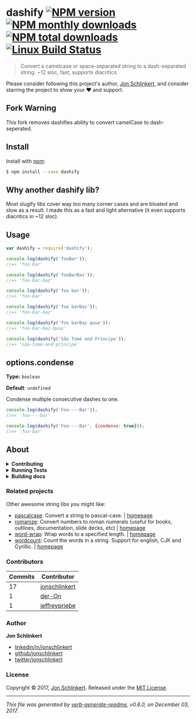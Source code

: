 # dashify [![NPM version](https://img.shields.io/npm/v/dashify.svg?style=flat)](https://www.npmjs.com/package/dashify) [![NPM monthly downloads](https://img.shields.io/npm/dm/dashify.svg?style=flat)](https://npmjs.org/package/dashify) [![NPM total downloads](https://img.shields.io/npm/dt/dashify.svg?style=flat)](https://npmjs.org/package/dashify) [![Linux Build Status](https://img.shields.io/travis/jonschlinkert/dashify.svg?style=flat&label=Travis)](https://travis-ci.org/jonschlinkert/dashify)

> Convert a camelcase or space-separated string to a dash-separated string. ~12 sloc, fast, supports diacritics.

Please consider following this project's author, [Jon Schlinkert](https://github.com/jonschlinkert), and consider starring the project to show your :heart: and support.

## Fork Warning
This fork removes dashifies ability to convert camelCase to dash-seperated.

## Install

Install with [npm](https://www.npmjs.com/):

```sh
$ npm install --save dashify
```

## Why another dashify lib?

Most slugify libs cover way too many corner cases and are bloated and slow as a result. I made this as a fast and light alternative (it even supports diacritics in ~12 sloc).

## Usage

```js
var dashify = require('dashify');

console.log(dashify('fooBar'));
//=> 'foo-bar'

console.log(dashify('fooBarBaz'));
//=> 'foo-bar-baz'

console.log(dashify('foo bar'));
//=> 'foo-bar'

console.log(dashify('foo barBaz'));
//=> 'foo-bar-baz'

console.log(dashify('foo barBaz quux'));
//=> 'foo-bar-baz-quux'

console.log(dashify('São Tomé and Príncipe'));
//=> 'são-tomé-and-príncipe'
```

## options.condense

**Type:** `boolean`

**Default**: `undefined`

Condense multiple consecutive dashes to one.

```js
console.log(dashify('Foo----Bar'));
//=> 'foo----bar'

console.log(dashify('Foo----Bar', {condense: true}));
//=> 'foo-bar'
```

## About

<details>
<summary><strong>Contributing</strong></summary>

Pull requests and stars are always welcome. For bugs and feature requests, [please create an issue](../../issues/new).

</details>

<details>
<summary><strong>Running Tests</strong></summary>

Running and reviewing unit tests is a great way to get familiarized with a library and its API. You can install dependencies and run tests with the following command:

```sh
$ npm install && npm test
```

</details>

<details>
<summary><strong>Building docs</strong></summary>

_(This project's readme.md is generated by [verb](https://github.com/verbose/verb-generate-readme), please don't edit the readme directly. Any changes to the readme must be made in the [.verb.md](.verb.md) readme template.)_

To generate the readme, run the following command:

```sh
$ npm install -g verbose/verb#dev verb-generate-readme && verb
```

</details>

### Related projects

Other awesome string libs you might like:

* [pascalcase](https://www.npmjs.com/package/pascalcase): Convert a string to pascal-case. | [homepage](https://github.com/jonschlinkert/pascalcase "Convert a string to pascal-case.")
* [romanize](https://www.npmjs.com/package/romanize): Convert numbers to roman numerals (useful for books, outlines, documentation, slide decks, etc) | [homepage](https://github.com/jonschlinkert/romanize "Convert numbers to roman numerals (useful for books, outlines, documentation, slide decks, etc)")
* [word-wrap](https://www.npmjs.com/package/word-wrap): Wrap words to a specified length. | [homepage](https://github.com/jonschlinkert/word-wrap "Wrap words to a specified length.")
* [wordcount](https://www.npmjs.com/package/wordcount): Count the words in a string. Support for english, CJK and Cyrillic. | [homepage](https://github.com/jonschlinkert/wordcount "Count the words in a string. Support for english, CJK and Cyrillic.")

### Contributors

| **Commits** | **Contributor** | 
| --- | --- |
| 17 | [jonschlinkert](https://github.com/jonschlinkert) |
| 1 | [der-On](https://github.com/der-On) |
| 1 | [jeffreypriebe](https://github.com/jeffreypriebe) |

### Author

**Jon Schlinkert**

* [linkedin/in/jonschlinkert](https://linkedin.com/in/jonschlinkert)
* [github/jonschlinkert](https://github.com/jonschlinkert)
* [twitter/jonschlinkert](https://twitter.com/jonschlinkert)

### License

Copyright © 2017, [Jon Schlinkert](https://github.com/jonschlinkert).
Released under the [MIT License](LICENSE).

***

_This file was generated by [verb-generate-readme](https://github.com/verbose/verb-generate-readme), v0.6.0, on December 03, 2017._
